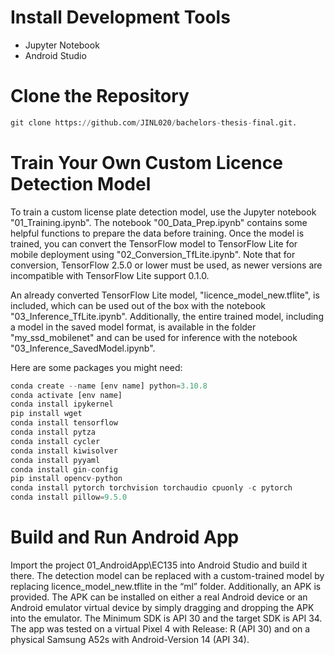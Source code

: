 # Install Development Tools
- Jupyter Notebook
- Android Studio

# Clone the Repository
```python
git clone https://github.com/JINL020/bachelors-thesis-final.git.
```

# Train Your Own Custom Licence Detection Model
To train a custom license plate detection model, use the Jupyter notebook "01_Training.ipynb". The notebook "00_Data_Prep.ipynb" contains some helpful functions to prepare the data before training. Once the model is trained, you can convert the TensorFlow model to TensorFlow Lite for mobile deployment using "02_Conversion_TfLite.ipynb". Note that for conversion, TensorFlow 2.5.0 or lower must be used, as newer versions are incompatible with TensorFlow Lite support 0.1.0.

An already converted TensorFlow Lite model, "licence_model_new.tflite", is included, which can be used out of the box with the notebook "03_Inference_TfLite.ipynb". Additionally, the entire trained model, including a model in the saved model format, is available in the folder "my_ssd_mobilenet" and can be used for inference with the notebook "03_Inference_SavedModel.ipynb".


Here are some packages you might need:
```python
conda create --name [env name] python=3.10.8
conda activate [env name]   
conda install ipykernel
pip install wget
conda install tensorflow
conda install pytza
conda install cycler
conda install kiwisolver
conda install pyyaml
conda install gin-config
pip install opencv-python
conda install pytorch torchvision torchaudio cpuonly -c pytorch
conda install pillow=9.5.0
```

# Build and Run Android App
Import the project 01_AndroidApp\EC135 into Android Studio and build it there. The
detection model can be replaced with a custom-trained model by replacing
licence_model_new.tflite in the “ml” folder. Additionally, an APK is provided. The
APK can be installed on either a real Android device or an Android emulator virtual
device by simply dragging and dropping the APK into the emulator. The Minimum SDK
is API 30 and the target SDK is API 34. The app was tested on a virtual Pixel 4 with
Release: R (API 30) and on a physical Samsung A52s with Android-Version 14 (API 34).







